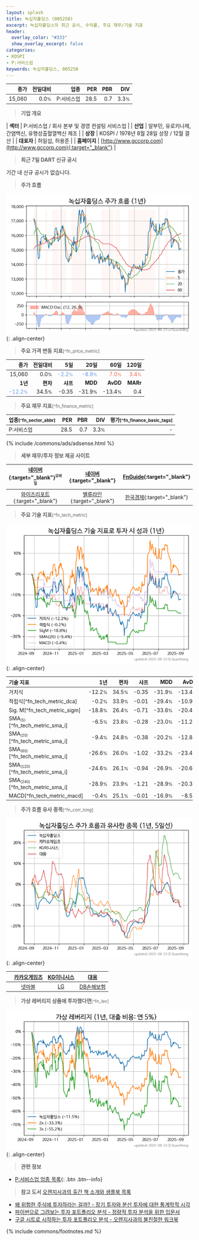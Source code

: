 ```yaml
---
layout: splash
title: 녹십자홀딩스 (005250)
excerpt: 녹십자홀딩스의 최근 공시, 수익률, 주요 재무/기술 지표
header:
  overlay_color: "#333"
  show_overlay_excerpt: false
categories:
- KOSPI
- P:서비스업
keywords: 녹십자홀딩스, 005250
---
```


| **종가** | **전일대비** | **업종** | **PER** | **PBR** | **DIV** |
| -------: | -----------: | -------: | ------: | ------: | ------: |
| 15,060 | 0.0<small>%</small> | P:서비스업 | 28.5 | 0.7 | 3.3<small>%</small> |

<!-- more -->


> **기업 개요**<a id="company"></a>

| <span style="white-space:nowrap;">**섹터**</span> | P:서비스업 / 회사 본부 및 경영 컨설팅 서비스업 |
| <span style="white-space:nowrap;">**산업**</span> | 알부민, 유로키나제, 간염백신, 유행성출혈열백신 제조 |
| <span style="white-space:nowrap;">**상장**</span> | KOSPI / 1978년 8월 28일 상장 / 12월 결산 |
| <span style="white-space:nowrap;">**대표자**</span> | 허일섭, 허용준 |
| <span style="white-space:nowrap;">**홈페이지**</span> | [http://www.gccorp.com](http://www.gccorp.com){:target="_blank"} |


> **최근 7일 DART 신규 공시**<a id="dart"></a>

기간 내 신규 공시가 없습니다.


> **주가 흐름**<a id="price"></a>

![005250](/stock/images/005250.png){: .align-center}


> **주요 가격 변동 지표**<small>[^fn_price_metric]</small>

| **종가** | **전일대비** | **5일** | **20일** | **60일** | **120일** |
| -------: | -----------: | ------: | -------: | -------: | --------: |
| 15,060 | 0.0<small>%</small> | <span style="color: cornflowerblue">-2.2<small>%</small></span> | <span style="color: cornflowerblue">-8.9<small>%</small></span> | <span style="color: tomato">7.0<small>%</small></span> | <span style="color: tomato">3.4<small>%</small></span> |
| **1년** | **편차** | **샤프** | **MDD** | **AvDD** | **MARr** |
| <span style="color: cornflowerblue">-12.2<small>%</small></span> | 34.5<small>%</small> | -0.35 | -31.9<small>%</small> | -13.4<small>%</small> | 0.4 |


> **주요 재무 지표**<small>[^fn_finance_metric]</small>

| **업종**<small>[^fn_sector_abbr]</small> | **PER** | **PBR** | **DIV** | **평가**<small>[^fn_finance_basic_tags]</small> |
| :--------------------------------------- | ------: | ------: | ------: | ----------------------------------------------: |
| P:서비스업 | 28.5 | 0.7 | 3.3<small>%</small> | - |



{% include /commons/ads/adsense.html %}

> **세부 재무/투자 정보 제공 사이트**

| [네이버](https://m.stock.naver.com/domestic/stock/005250/finance/summary){:target="_blank"}<sup><small>모바일</small></sup> | [네이버](https://finance.naver.com/item/coinfo.naver?code=005250){:target="_blank"} | [FnGuide](https://comp.fnguide.com/SVO2/ASP/SVD_Invest.asp?gicode=A005250&MenuYn=Y){:target="_blank"} |
| :---: | :---: | :---: |
| [와이즈리포트](https://comp.wisereport.co.kr/company/c1040001.aspx?cmp_cd=005250){:target="_blank"} | [밸류라인](https://www.valueline.co.kr/finance/summary/005250){:target="_blank"} | [한국경제](https://markets.hankyung.com/stock/005250/financial-summary){:target="_blank"} |


> **주요 기술 지표**<small>[^fn_tech_metric]</small>


![005250](/stock/images/005250_tech.png){: .align-center}

| **기술 지표** | **1년** | **편차** | **샤프** | **MDD** | **AvDD** |
| :------------ | ------: | -----------: | -------: | ------: | -------: |
| 거치식 | -12.2<small>%</small> | 34.5<small>%</small> | -0.35 | -31.9<small>%</small> | -13.4<small>%</small> |
| 적립식[^fn_tech_metric_dca] | -0.2<small>%</small> | 33.9<small>%</small> | -0.01 | -29.4<small>%</small> | -10.9<small>%</small> |
| Sig. M[^fn_tech_metric_sigm] | -18.8<small>%</small> | 26.4<small>%</small> | -0.71 | -33.6<small>%</small> | -20.4<small>%</small> |
| SMA<small><sub>(5)</sub></small>[^fn_tech_metric_sma_i] | -6.5<small>%</small> | 23.8<small>%</small> | -0.28 | -23.0<small>%</small> | -11.2<small>%</small> |
| SMA<small><sub>(20)</sub></small>[^fn_tech_metric_sma_i] | -9.4<small>%</small> | 24.8<small>%</small> | -0.38 | -20.2<small>%</small> | -12.8<small>%</small> |
| SMA<small><sub>(60)</sub></small>[^fn_tech_metric_sma_i] | -26.6<small>%</small> | 26.0<small>%</small> | -1.02 | -33.2<small>%</small> | -23.4<small>%</small> |
| SMA<small><sub>(120)</sub></small>[^fn_tech_metric_sma_i] | -24.6<small>%</small> | 26.1<small>%</small> | -0.94 | -26.9<small>%</small> | -20.6<small>%</small> |
| SMA<small><sub>(240)</sub></small>[^fn_tech_metric_sma_i] | -28.9<small>%</small> | 23.9<small>%</small> | -1.21 | -28.9<small>%</small> | -20.3<small>%</small> |
| MACD[^fn_tech_metric_macd] | -0.4<small>%</small> | 25.1<small>%</small> | -0.01 | -16.9<small>%</small> | -8.5<small>%</small> |


> **주가 흐름 유사 종목**<a id="corr"></a><small>[^fn_corr_long]</small>

![005250](/stock/images/005250_corr.png){: .align-center}

|       | [카카오게임즈](/293490/) | [KG이니시스](/035600/) | [대웅](/003090/) |
| :---: | :------------------------------------: | :------------------------------------: | :------------------------------------: |
|       | [넷마블](/251270/) | [LG](/003550/) | [DB손해보험](/005830/) |


> **가상 레버리지 상품에 투자했다면**<a id="2x"></a><small>[^fn_lev]</small>

![005250](/stock/images/005250_2x.png){: .align-center}


> **관련 정보**

- [P:서비스업 업종 목록](/stats/sector/kospi_업종_서비스업_종목/){: .btn .btn--info}

> **참고 도서** [오렌지사과의 출간 책 소개와 샘플북 목록](https://kongdori.tistory.com/691)

- [왜 위험한 주식에 투자하라는 걸까? - 장기 투자와 분산 투자에 대한 통계학적 시각](https://kongdori.tistory.com/421)
- [파이썬으로 그려보는 투자 포트폴리오 분석  - 정량적 투자 분석을 위한 입문서](https://kongdori.tistory.com/643)
- [구글 시트로 시작하는 투자 포트폴리오 분석 - 오렌지사과의 불친절한 워크북](https://kongdori.tistory.com/449)


{% include commons/footnotes.md %}